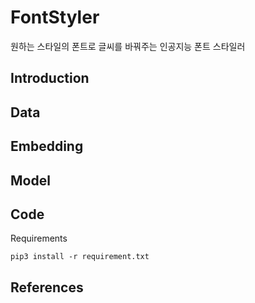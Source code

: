 # FontStyler
원하는 스타일의 폰트로 글씨를 바꿔주는 인공지능 폰트 스타일러

## Introduction

## Data

## Embedding

## Model

## Code

Requirements
```
pip3 install -r requirement.txt
```

## References
